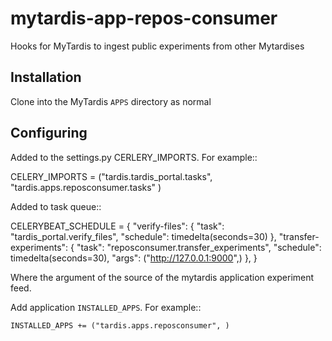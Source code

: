 mytardis-app-repos-consumer
===========================



Hooks for MyTardis to ingest public experiments from other Mytardises

Installation
------------

Clone into the MyTardis ``APPS`` directory as normal

Configuring
-----------

Added to the settings.py CERLERY_IMPORTS.  For example::


CELERY_IMPORTS = ("tardis.tardis_portal.tasks", "tardis.apps.reposconsumer.tasks" )


Added to task queue::

CELERYBEAT_SCHEDULE = {
      "verify-files": {
        "task": "tardis_portal.verify_files",
        "schedule": timedelta(seconds=30)
        },
        "transfer-experiments": {
         "task": "reposconsumer.transfer_experiments",
         "schedule": timedelta(seconds=30),
         "args": ("http://127.0.0.1:9000",)
       },
    }

Where the argument of the source of the mytardis application experiment feed.

Add application ``INSTALLED_APPS``.  For example::

    INSTALLED_APPS += ("tardis.apps.reposconsumer", )



